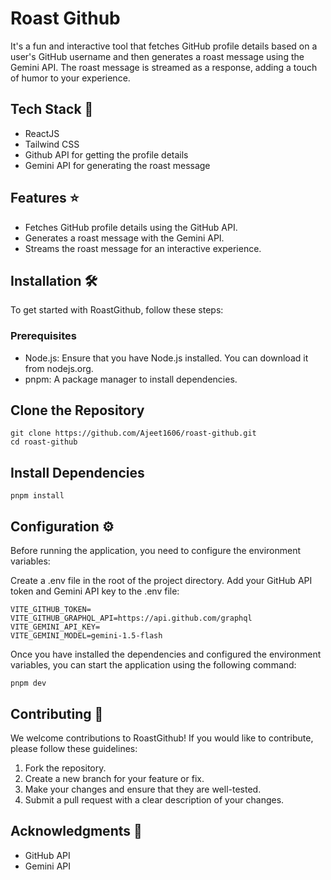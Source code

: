 # Roast Github

It's a fun and interactive tool that fetches GitHub profile details based on a user's GitHub username and then generates a roast message using the Gemini API. The roast message is streamed as a response, adding a touch of humor to your experience.


## Tech Stack 🚀

- ReactJS
- Tailwind CSS
- Github API for getting the profile details
- Gemini API for generating the roast message

## Features ⭐
- Fetches GitHub profile details using the GitHub API.
- Generates a roast message with the Gemini API.
- Streams the roast message for an interactive experience.

## Installation 🛠️
To get started with RoastGithub, follow these steps:

### Prerequisites
- Node.js: Ensure that you have Node.js installed. You can download it from nodejs.org.
- pnpm: A package manager to install dependencies.

## Clone the Repository
```
git clone https://github.com/Ajeet1606/roast-github.git
cd roast-github
```

## Install Dependencies
```
pnpm install
```

## Configuration ⚙️
Before running the application, you need to configure the environment variables:

Create a .env file in the root of the project directory.
Add your GitHub API token and Gemini API key to the .env file:
```
VITE_GITHUB_TOKEN=
VITE_GITHUB_GRAPHQL_API=https://api.github.com/graphql
VITE_GEMINI_API_KEY=
VITE_GEMINI_MODEL=gemini-1.5-flash
```

Once you have installed the dependencies and configured the environment variables, you can start the application using the following command:
```
pnpm dev
```

## Contributing 🤝
We welcome contributions to RoastGithub! If you would like to contribute, please follow these guidelines:

1. Fork the repository.
2. Create a new branch for your feature or fix.
3. Make your changes and ensure that they are well-tested.
4. Submit a pull request with a clear description of your changes.

## Acknowledgments 🙏
- GitHub API
- Gemini API